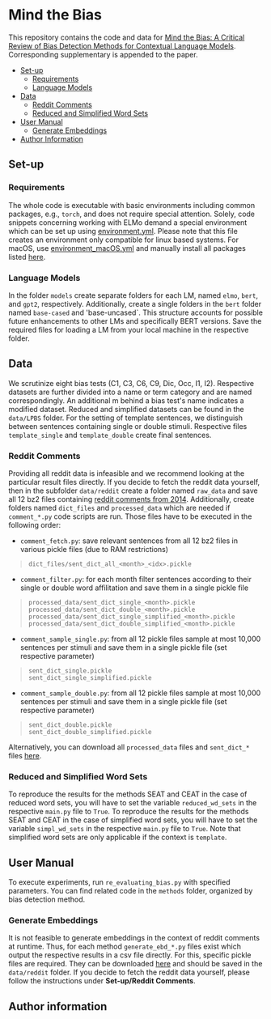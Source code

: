 # Mind the Bias
This repository contains the code and data for [Mind the Bias: A Critical Review of Bias Detection Methods for Contextual Language Models](<link>). Corresponding supplementary is appended to the paper.

- [Set-up](#setup)
  - [Requirements](#reqs)
  - [Language Models](#models)
- [Data](#data)
  - [Reddit Comments](#reddit)
  - [Reduced and Simplified Word Sets](#mod)
- [User Manual](#manual)
  - [Generate Embeddings](#embeds)
- [Author Information](#author) 

<a name="setup"></a>
## Set-up

<a name="reqs"></a>
### Requirements
The whole code is executable with basic environments including common packages, e.g., `torch`, and does not require special attention. Solely, code snippets concerning working with ELMo demand a special environment which can be set up using [environment.yml](https://github.com/W4ngatang/sent-bias/blob/master/environment.yml). Please note that this file creates an environment only compatible for linux based systems. For macOS, use [environment_macOS.yml](https://github.com/SilkeHusse/Re-Evaluating-Bias/blob/main/methods/SEAT/environment_sentbiasMacOS.yml) and manually install all packages listed [here](https://github.com/SilkeHusse/Re-Evaluating-Bias/blob/main/methods/SEAT/environment_sentbiasMacOS.txt).

<a name="models"></a>
### Language Models
In the folder `models` create separate folders for each LM, named `elmo`, `bert`, and `gpt2`, respectively. Additionally, create a single folders in the `bert` folder named `base-cased` and 'base-uncased`. This structure accounts for possible future enhancements to other LMs and specifically BERT versions. Save the required files for loading a LM from your local machine in the respective folder. 

<a name="data"></a>
## Data
We scrutinize eight bias tests (C1, C3, C6, C9, Dic, Occ, I1, I2). Respective datasets are further divided into a name or term category and are named correspondingly. An additional m behind a bias test's name indicates a modified dataset. Reduced and simplified datasets can be found in the `data/LPBS` folder. For the setting of template sentences, we distinguish between sentences containing single or double stimuli. Respective files `template_single` and `template_double` create final sentences.

<a name="reddit"></a>
### Reddit Comments
Providing all reddit data is infeasible and we recommend looking at the particular result files directly. If you decide to fetch the reddit data yourself, then in the subfolder `data/reddit` create a folder named `raw_data` and save all 12 bz2 files containing [reddit comments from 2014](https://files.pushshift.io/reddit/comments/). Additionally, create folders named `dict_files` and `processed_data` which are needed if `comment_*.py` code scripts are run. Those files have to be executed in the following order:
- `comment_fetch.py`: save relevant sentences from all 12 bz2 files in various pickle files (due to RAM restrictions)

> `dict_files/sent_dict_all_<month>_<idx>.pickle` <br />
- `comment_filter.py`: for each month filter sentences according to their single or double word affilitation and save them in a single pickle file

> `processed_data/sent_dict_single_<month>.pickle` <br />
> `processed_data/sent_dict_double_<month>.pickle` <br />
> `processed_data/sent_dict_single_simplified_<month>.pickle` <br />
> `processed_data/sent_dict_double_simplified_<month>.pickle` <br />
- `comment_sample_single.py`: from all 12 pickle files sample at most 10,000 sentences per stimuli and save them in a single pickle file (set respective parameter)

> `sent_dict_single.pickle` <br />
> `sent_dict_single_simplified.pickle` <br />
- `comment_sample_double.py`: from all 12 pickle files sample at most 10,000 sentences per stimuli and save them in a single pickle file (set respective parameter)

> `sent_dict_double.pickle` <br />
> `sent_dict_double_simplified.pickle` <br />

Alternatively, you can download all `processed_data` files and `sent_dict_*` files [here](<link>).
<a name="mod"></a>
### Reduced and Simplified Word Sets
To reproduce the results for the methods SEAT and CEAT in the case of reduced word sets, you will have to set the variable `reduced_wd_sets` in the respective `main.py` file to `True`. To reproduce the results for the methods SEAT and CEAT in the case of simplified word sets, you will have to set the variable `simpl_wd_sets` in the respective `main.py` file to `True`. Note that simplified word sets are only applicable if the context is `template`.

<a name="manual"></a>
## User Manual
To execute experiments, run `re_evaluating_bias.py` with specified parameters. You can find related code in the `methods` folder, organized by bias detection method. 

<a name="embeds"></a>
### Generate Embeddings
It is not feasible to generate embeddings in the context of reddit comments at runtime. Thus, for each method `generate_ebd_*.py` files exist which output the respective results in a csv file directly. For this, specific pickle files are required. They can be downloaded [here](<link>) and should be saved in the `data/reddit` folder. If you decide to fetch the reddit data yourself, please follow the instructions under **Set-up/Reddit Comments**. 

<a name="author"></a>
## Author information
